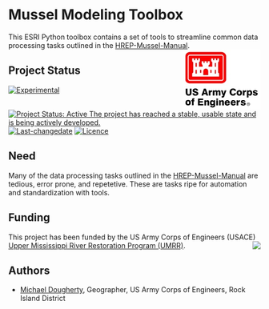 # Mussel Modeling Toolbox
This ESRI Python toolbox contains a set of tools to streamline common data processing tasks outlined in the [HREP-Mussel-Manual](https://mpdougherty.github.io/HREP-Mussel-Manual/index.html).   <img src="images/HDQLO-03_h120.jpg" align="right" />

## Project Status
[![Experimental](https://img.shields.io/badge/lifecycle-experimental-orange.svg)](https://www.tidyverse.org/lifecycle)
[![Project Status: Active The project has reached a stable, usable state and is being actively developed.](https://www.repostatus.org/badges/latest/active.svg)](https://www.repostatus.org/#active)
[![Last-changedate](https://img.shields.io/badge/last%20change-2019--05--28-yellowgreen.svg)](/commits/master)
[![Licence](https://img.shields.io/badge/licence-CC0-blue.svg)](http://choosealicense.com/licenses/cc0-1.0/)

## Need
Many of the data processing tasks outlined in the [HREP-Mussel-Manual](https://mpdougherty.github.io/HREP-Mussel-Manual/index.html) are tedious, error prone, and repetetive. These are tasks ripe for automation and standardization with tools. 

## Funding
This project has been funded by the US Army Corps of Engineers (USACE) [Upper Mississippi River Restoration Program (UMRR)](https://www.mvr.usace.army.mil/Missions/Environmental-Protection-and-Restoration/Upper-Mississippi-River-Restoration/). <img src="images/UMRRlogo_tag_rgb_300px.jpg" align="right" />

## Authors
* [Michael Dougherty](mailto:Michael.P.Dougherty@usace.army.mil), Geographer, US Army Corps of Engineers, Rock Island District



